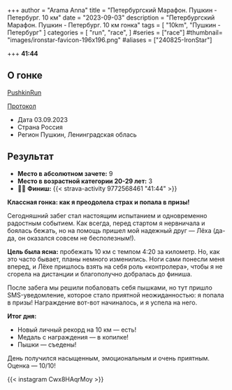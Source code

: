 +++
author = "Arama Anna"
title = "Петербургский Марафон. Пушкин - Петербург. 10 км"
date = "2023-09-03"
description = "Петербургский Марафон. Пушкин - Петербург. 10 км гонка"
tags = [
    "10km",
    "Пушкин - Петербург"
]
categories = [
    "run",
    "race",
]
#series = ["race"]
#thumbnail= "images/ironstar-favicon-196x196.png"
#aliases = ["240825-IronStar"]

+++
**41:44**



<!--more-->

## О гонке


[PushkinRun](https://pushkin-run.ru/)


[Протокол](https://russiarunning.com/event/PushkinSanktPeterburg100let/results/10km)

- Дата  03.09.2023
- Страна  Россия 
- Регион  Пушкин, Ленинградская облась


## Результат
- **Место в абсолютном зачете:** 9 
- **Место в возрастной категории 20-29 лет:** 3  
- 🏃‍♀️ **Финиш:** {{< strava-activity 9772568461 "41:44" >}}

**Классная гонка: как я преодолела страх и попала в призы!**  

Сегодняшний забег стал настоящим испытанием и одновременно радостным событием. Как всегда, перед стартом я нервничала и боялась бежать, но на помощь пришел мой надежный друг — Лёха (да-да, он оказался совсем не бесполезным!).  

**Цель была ясна:** пробежать 10 км с темпом 4:20 за километр. Но, как это часто бывает, планы немного изменились. Ноги сами понесли меня вперед, и Лёхе пришлось взять на себя роль «контролера», чтобы я не сгорела на дистанции и благополучно добралась до финиша.  

После забега мы решили побаловать себя пышками, но тут пришло SMS-уведомление, которое стало приятной неожиданностью: я попала в призы! Награждение вот-вот начиналось, и я успела на него.  

**Итог дня:**  
- Новый личный рекорд на 10 км — есть!  
- Медаль с награждения — в копилке!  
- Пышки — съедены!  

День получился насыщенным, эмоциональным и очень приятным. Оценка — 10/10!  

{{< instagram Cwx8HAqrMoy >}}


